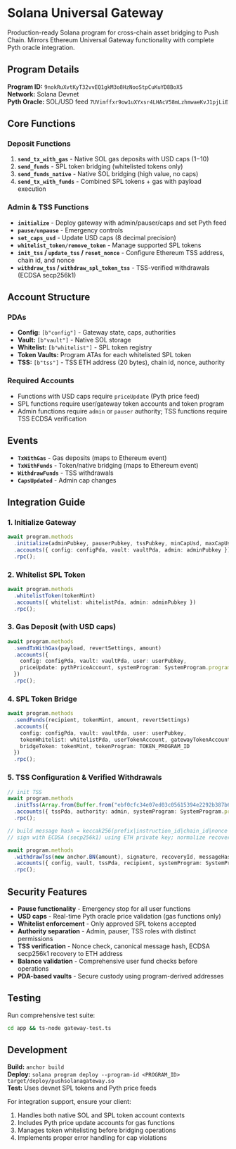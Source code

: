 # Solana Universal Gateway

Production-ready Solana program for cross-chain asset bridging to Push Chain. Mirrors Ethereum Universal Gateway functionality with complete Pyth oracle integration.

## Program Details

**Program ID:** `9nokRuXvtKyT32vvEQ1gkM3o8HzNooStpCuKuYD8BoX5`  
**Network:** Solana Devnet  
**Pyth Oracle:** SOL/USD feed `7UVimffxr9ow1uXYxsr4LHAcV58mLzhmwaeKvJ1pjLiE`

## Core Functions

### Deposit Functions
1. **`send_tx_with_gas`** - Native SOL gas deposits with USD caps ($1-$10)
2. **`send_funds`** - SPL token bridging (whitelisted tokens only)
3. **`send_funds_native`** - Native SOL bridging (high value, no caps)
4. **`send_tx_with_funds`** - Combined SPL tokens + gas with payload execution

### Admin & TSS Functions
- **`initialize`** - Deploy gateway with admin/pauser/caps and set Pyth feed
- **`pause/unpause`** - Emergency controls
- **`set_caps_usd`** - Update USD caps (8 decimal precision)
- **`whitelist_token/remove_token`** - Manage supported SPL tokens
- **`init_tss` / `update_tss` / `reset_nonce`** - Configure Ethereum TSS address, chain id, and nonce
- **`withdraw_tss` / `withdraw_spl_token_tss`** - TSS-verified withdrawals (ECDSA secp256k1)

## Account Structure

### PDAs
- **Config:** `[b"config"]` - Gateway state, caps, authorities
- **Vault:** `[b"vault"]` - Native SOL storage
- **Whitelist:** `[b"whitelist"]` - SPL token registry
- **Token Vaults:** Program ATAs for each whitelisted SPL token
 - **TSS:** `[b"tss"]` - TSS ETH address (20 bytes), chain id, nonce, authority

### Required Accounts
- Functions with USD caps require `priceUpdate` (Pyth price feed)
- SPL functions require user/gateway token accounts and token program
- Admin functions require `admin` or `pauser` authority; TSS functions require TSS ECDSA verification

## Events
- **`TxWithGas`** - Gas deposits (maps to Ethereum event)
- **`TxWithFunds`** - Token/native bridging (maps to Ethereum event)
- **`WithdrawFunds`** - TSS withdrawals
- **`CapsUpdated`** - Admin cap changes

## Integration Guide

### 1. Initialize Gateway
```typescript
await program.methods
  .initialize(adminPubkey, pauserPubkey, tssPubkey, minCapUsd, maxCapUsd, pythFeedId)
  .accounts({ config: configPda, vault: vaultPda, admin: adminPubkey })
  .rpc();
```

### 2. Whitelist SPL Token
```typescript
await program.methods
  .whitelistToken(tokenMint)
  .accounts({ whitelist: whitelistPda, admin: adminPubkey })
  .rpc();
```

### 3. Gas Deposit (with USD caps)
```typescript
await program.methods
  .sendTxWithGas(payload, revertSettings, amount)
  .accounts({
    config: configPda, vault: vaultPda, user: userPubkey,
    priceUpdate: pythPriceAccount, systemProgram: SystemProgram.programId
  })
  .rpc();
```

### 4. SPL Token Bridge
```typescript
await program.methods
  .sendFunds(recipient, tokenMint, amount, revertSettings)
  .accounts({
    config: configPda, vault: vaultPda, user: userPubkey,
    tokenWhitelist: whitelistPda, userTokenAccount, gatewayTokenAccount,
    bridgeToken: tokenMint, tokenProgram: TOKEN_PROGRAM_ID
  })
  .rpc();
```

### 5. TSS Configuration & Verified Withdrawals
```typescript
// init TSS
await program.methods
  .initTss(Array.from(Buffer.from("ebf0cfc34e07ed03c05615394e2292b387b63f12", "hex")), new anchor.BN(1))
  .accounts({ tssPda, authority: admin, systemProgram: SystemProgram.programId })
  .rpc();

// build message hash = keccak256(prefix|instruction_id|chain_id|nonce|amount|recipient)
// sign with ECDSA (secp256k1) using ETH private key; normalize recovery id to 0/1

await program.methods
  .withdrawTss(new anchor.BN(amount), signature, recoveryId, messageHash, new anchor.BN(nonce))
  .accounts({ config, vault, tssPda, recipient, systemProgram: SystemProgram.programId })
  .rpc();
```

## Security Features

- **Pause functionality** - Emergency stop for all user functions
- **USD caps** - Real-time Pyth oracle price validation (gas functions only)
- **Whitelist enforcement** - Only approved SPL tokens accepted
- **Authority separation** - Admin, pauser, TSS roles with distinct permissions
- **TSS verification** - Nonce check, canonical message hash, ECDSA secp256k1 recovery to ETH address
- **Balance validation** - Comprehensive user fund checks before operations
- **PDA-based vaults** - Secure custody using program-derived addresses

## Testing

Run comprehensive test suite:
```bash
cd app && ts-node gateway-test.ts
```

## Development

**Build:** `anchor build`  
**Deploy:** `solana program deploy --program-id <PROGRAM_ID> target/deploy/pushsolanagateway.so`  
**Test:** Uses devnet SPL tokens and Pyth price feeds

For integration support, ensure your client:
1. Handles both native SOL and SPL token account contexts
2. Includes Pyth price update accounts for gas functions
3. Manages token whitelisting before bridging operations
4. Implements proper error handling for cap violations